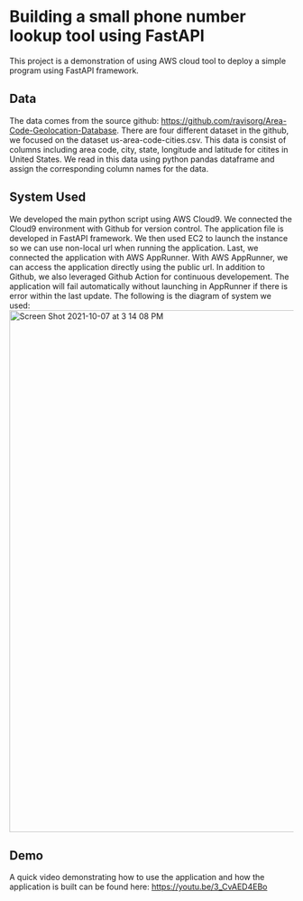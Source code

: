 # Building a small phone number lookup tool using FastAPI
This project is a demonstration of using AWS cloud tool to deploy a simple program using FastAPI framework. 

## Data 
The data comes from the source github: https://github.com/ravisorg/Area-Code-Geolocation-Database.
There are four different dataset in the github, we focused on the dataset us-area-code-cities.csv. 
This data is consist of columns including area code, city, state, longitude and latitude for citites in United States. We read in this data using python pandas dataframe and assign the corresponding column names for the data. 

## System Used
We developed the main python script using AWS Cloud9. We connected the Cloud9 environment with Github for version control. 
The application file is developed in FastAPI framework.
We then used EC2 to launch the instance so we can use non-local url when running the application. 
Last, we connected the application with AWS AppRunner. With AWS AppRunner, we can access the application directly using the public url.
In addition to Github, we also leveraged Github Action for continuous developement. The application will fail automatically without launching in AppRunner if there is error within the last update. 
The following is the diagram of system we used: 
<img width="924" alt="Screen Shot 2021-10-07 at 3 14 08 PM" src="https://user-images.githubusercontent.com/89810916/136485538-e54bf1be-a560-464c-941a-8960551c9045.png">

## Demo
A quick video demonstrating how to use the application and how the application is built can be found here: https://youtu.be/3_CvAED4EBo
